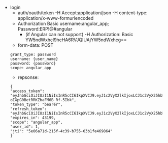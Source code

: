 * login
	* auth/oauth/token   -H Accept:application/json  -H content-type: application/x-www-formurlencoded
	* Authorization Basic username:angular_app; Password:ERP!@#angular
		* (if Angular can not support) -H Authorization: Basic YW5ndWxhcl9hcHA6RVJQIUAjYW5ndWxhcg==
	* form-data: 	POST
	```
	grant_type: password
	username: {user_name}
	password: {password}
	scope: angular_app
	```
	* repsonse:
	```
	{
    "access_token": "eyJhbGciOiJIUzI1NiIsInR5cCI6IkpXVCJ9.eyJ1c2VyX2lkIjoxLCJ1c2VyX25hbWUiOiJ0ZXN0ZXIxQGdtYWlsLmNvbSIsInNjb3BlIjpbImFuZ3VsYXJfYXBwIl0sImV4cCI6MTUzMDI0NTIyMCwiYXV0aG9yaXRpZXMiOlsidXNlcl9DUkVBVEUiLCJ1c2VyX1VQREFURSIsInVzZXJfREVMRVRFIiwidXNlcl9SRUFEIl0sImp0aSI6IjVlMDZhNzFkLTIxNWYtNGMzOS1iNzU1LTAzYjFmZTQ2OTg2NCIsImNsaWVudF9pZCI6ImFuZ3VsYXJfYXBwIn0.Z0ZCycbt4tqlrDt-oIXpG0BetRRKZbaFM6B_Rf-5Ibk",
    "token_type": "bearer",
    "refresh_token": "eyJhbGciOiJIUzI1NiIsInR5cCI6IkpXVCJ9.eyJ1c2VyX2lkIjoxLCJ1c2VyX25hbWUiOiJ0ZXN0ZXIxQGdtYWlsLmNvbSIsInNjb3BlIjpbImFuZ3VsYXJfYXBwIl0sImF0aSI6IjVlMDZhNzFkLTIxNWYtNGMzOS1iNzU1LTAzYjFmZTQ2OTg2NCIsImV4cCI6MTUzMjc5NDAyMCwiYXV0aG9yaXRpZXMiOlsidXNlcl9DUkVBVEUiLCJ1c2VyX1VQREFURSIsInVzZXJfREVMRVRFIiwidXNlcl9SRUFEIl0sImp0aSI6IjBhZTIyNTRiLWYyNTItNDNmMi1hZTc0LTIzYWVkNzVmNGY4YiIsImNsaWVudF9pZCI6ImFuZ3VsYXJfYXBwIn0.8S8dKiw9KDWi1t27wf1i1VMwfGGlmlXY_1hem99Yfi8",
    "expires_in": 43199,
    "scope": "angular_app",
    "user_id": 1,
    "jti": "5e06a71d-215f-4c39-b755-03b1fe469864"
	}
	```
